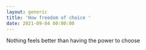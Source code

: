 ```yaml
---
layout: generic
title: 'How freedom of choice '
date: 2021-09-04 00:00:00
---
```

Nothing feels better than having the power to choose

